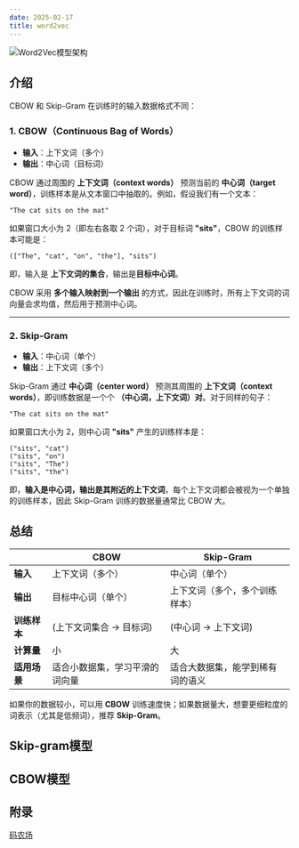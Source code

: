 ```yaml
---
date: 2025-02-17
title: word2vec
---
```


![Word2Vec模型架构](/imgs/人工智能/NLP/Word2Vec模型架构.png)

## 介绍

CBOW 和 Skip-Gram 在训练时的输入数据格式不同：  

### **1. CBOW（Continuous Bag of Words）**

- **输入**：上下文词（多个）
- **输出**：中心词（目标词）

CBOW 通过周围的 **上下文词（context words）** 预测当前的 **中心词（target word）**，训练样本是从文本窗口中抽取的。例如，假设我们有一个文本：

```text
"The cat sits on the mat"
```

如果窗口大小为 2（即左右各取 2 个词），对于目标词 **"sits"**，CBOW 的训练样本可能是：

```text
(["The", "cat", "on", "the"], "sits")
```

即，输入是 **上下文词的集合**，输出是**目标中心词**。

CBOW 采用 **多个输入映射到一个输出** 的方式，因此在训练时，所有上下文词的词向量会求均值，然后用于预测中心词。

---

### **2. Skip-Gram**

- **输入**：中心词（单个）
- **输出**：上下文词（多个）

Skip-Gram 通过 **中心词（center word）** 预测其周围的 **上下文词（context words）**，即训练数据是一个个 **（中心词，上下文词）对**。对于同样的句子：

```text
"The cat sits on the mat"
```

如果窗口大小为 2，则中心词 **"sits"** 产生的训练样本是：

```
("sits", "cat")
("sits", "on")
("sits", "The")
("sits", "the")
```

即，**输入是中心词，输出是其附近的上下文词**，每个上下文词都会被视为一个单独的训练样本，因此 Skip-Gram 训练的数据量通常比 CBOW 大。

## **总结**

|  | **CBOW** | **Skip-Gram** |
|---|---|---|
| **输入** | 上下文词（多个） | 中心词（单个） |
| **输出** | 目标中心词（单个） | 上下文词（多个，多个训练样本） |
| **训练样本** | (上下文词集合 → 目标词) | (中心词 → 上下文词)  |
| **计算量** | 小 | 大 |
| **适用场景** | 适合小数据集，学习平滑的词向量 | 适合大数据集，能学到稀有词的语义 |

如果你的数据较小，可以用 **CBOW** 训练速度快；如果数据量大，想要更细粒度的词表示（尤其是低频词），推荐 **Skip-Gram**。

## Skip-gram模型

## CBOW模型

## 附录

[码农场](http://www.hankcs.com/nlp/word2vec.html#respond)
